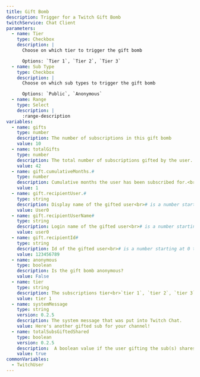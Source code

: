 ```yaml
---
title: Gift Bomb
description: Trigger for a Twitch Gift Bomb
twitchService: Chat Client
parameters:
  - name: Tier
    type: Checkbox
    description: |
      Choose on which tier to trigger the gift bomb

      Options: `Tier 1`, `Tier 2`, `Tier 3`
  - name: Sub Type
    type: Checkbox
    description: |
      Choose on which sub types to trigger the gift bomb

      Options: `Public`, `Anonymous`
  - name: Range
    type: Select
    description: |
      :range-description
variables:
  - name: gifts
    type: number
    description: The number of subscriptions in this gift bomb
    value: 10
  - name: totalGifts
    type: number
    description: The total number of subscriptions gifted by the user.
    value: 42
  - name: gift.cumulativeMonths.#
    type: number
    description: Cumulative months the user has been subscribed for.<br># is a number starting at 0 til totalGifts - 1
    value: 1
  - name: gift.recipientUser.#
    type: string
    description: Display name of the gifted user<br># is a number starting at 0 til totalGifts - 1
    value: User0
  - name: gift.recipientUserName#
    type: string
    description: Login name of the gifted user<br># is a number starting at 0 til totalGifts - 1
    value: user0
  - name: gift.recipientId#
    type: string
    description: Id of the gifted user<br># is a number starting at 0 til totalGifts - 1
    value: 123456789
  - name: anonymous
    type: boolean
    description: Is the gift bomb anonymous?
    value: False
  - name: tier
    type: string
    description: The subscriptions tier<br>`tier 1`, `tier 2`, `tier 3`
    value: tier 1
  - name: systemMessage
    type: string
    version: 0.2.5
    description: The system message that was put into Twitch Chat.
    value: Here's another gifted sub for your channel!
  - name: totalSubsGiftedShared
    type: boolean
    version: 0.2.5
    description:  A boolean value if the user gifting the sub(s) shares there total gift count.
    value: true
commonVariables:
  - TwitchUser
---
```

